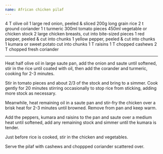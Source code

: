 ```yaml
---
name: African chicken pilaf
---
```


4 T olive oil
1 large red onion, peeled & sliced
200g long grain rice
2 t ground coriander
1 t turmeric
300ml tomato pieces
450ml vegetable or chicken stock
2 large chicken breasts, cut into bite-sized pieces
1 red pepper, peeled & cut into chunks
1 yellow pepper, peeled & cut into chunks
1 kumara or sweet potato cut into chunks
1 T raisins
1 T chopped cashews
2 T chopped fresh coriander

---

Heat half olive oil in large saute pan, add the onion and saute until softened, stir in the rice until coated with oil, then add the corander and turmeric, cooking for 2-3 minutes.

Stir in tomato pieces and about 2/3 of the stock and bring to a simmer.   Cook gently for 20 minutes stirring occasionally to stop rice from sticking, adding more stock as necessary.

Meanwhile, heat remaining oil in a saute pan and stir-fry the chicken over a brisk heat for 2-3 minutes until browned.  Remove from pan and keep warm.

Add the peppers, kumara and raisins to the pan and saute over a medium heat until softened, add any remaining stock and simmer until the kumara is tender.

Just before rice is cooked, stir in the chicken and vegetables.

Serve the pilaf with cashews and choppped coriander scattered over.

